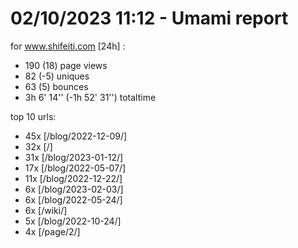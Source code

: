 # 02/10/2023 11:12 - Umami report
for www.shifeiti.com [24h] :

 - 190 (18) page views
 - 82 (-5) uniques
 - 63 (5) bounces
 - 3h 6' 14'' (-1h 52' 31'') totaltime


top 10 urls:
 - 45x [/blog/2022-12-09/]
 - 32x [/]
 - 31x [/blog/2023-01-12/]
 - 17x [/blog/2022-05-07/]
 - 11x [/blog/2022-12-22/]
 - 6x [/blog/2023-02-03/]
 - 6x [/blog/2022-05-24/]
 - 6x [/wiki/]
 - 5x [/blog/2022-10-24/]
 - 4x [/page/2/]


